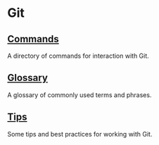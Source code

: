 # Git

## [Commands](/docs/git-commands.md)

A directory of commands for interaction with Git. 

## [Glossary](/docs/git-glossary.md)

A glossary of commonly used terms and phrases.

## [Tips](/docs/git-tips.md)

Some tips and best practices for working with Git. 